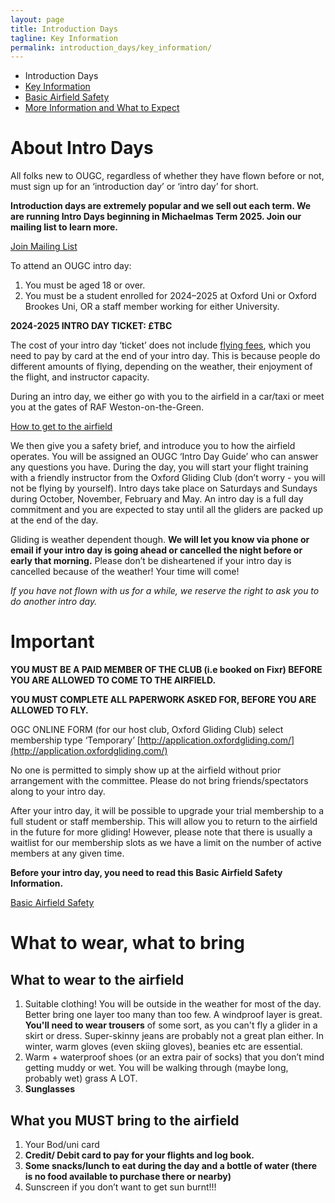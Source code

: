 ```yaml
---
layout: page
title: Introduction Days
tagline: Key Information
permalink: introduction_days/key_information/
---
```



<div class="page-layout">
<aside class="sidebar">
  <ul class="side-nav">
    <li><span class="section-label">Introduction Days</span></li>
    
  <li>
    <a href="/introduction_days/key_information/" class="{% if page.url == '/intro/key-info/' %}active-black{% endif %}">Key Information</a>
  </li>
    <li>
      <a href="/introduction_days/basic_airfield_safety/" class="{% if page.url == '/intro/safety/' %}active-black{% endif %}">Basic Airfield Safety</a>
    </li>
    <li>
      <a href="/introduction_days/what_to_expect/" class="{% if page.url == '/intro/more-info/' %}active-black{% endif %}">More Information and What to Expect</a>
    </li>
  </ul>
</aside>

  <main class="main-content">
    <h1>About Intro Days</h1>
    <p>
      All folks new to OUGC, regardless of whether they have flown before or not,
      must sign up for an ‘introduction day’ or ‘intro day’ for short.
    </p>
    <p>
      <strong>Introduction days are extremely popular and we sell out each term.
      We are running Intro Days beginning in Michaelmas Term 2025. Join our mailing list to learn more.</strong>
    </p>

<div class="home-button-wrapper">
    <a href="https://docs.google.com/forms/d/e/1FAIpQLSc6T1ZyQLUuAy42yDUZR1lau3dfc_rP_8RS72-c4VZ5W0LUTQ/viewform" class="big-button">Join Mailing List</a>
</div>

<p>To attend an OUGC intro day:</p>
    <ol>
      <li>You must be aged 18 or over.</li>
      <li>You must be a student enrolled for 2024–2025 at Oxford Uni or Oxford Brookes Uni, OR a staff member working for either University.</li>
    </ol>
  </main>
</div>

**2024-2025 INTRO DAY TICKET: £TBC**  

The cost of your intro day ‘ticket’ does not include [flying fees](membership/fees), which you need to pay by card at the end of your intro day. This is because people do different amounts of flying, depending on the weather, their enjoyment of the flight, and instructor capacity.  

During an intro day, we either go with you to the airfield in a car/taxi or meet you at the gates of RAF Weston-on-the-Green. 

<div class="home-button-wrapper">
    <a href="/membership/get_to_airfield/" class="big-button">How to get to the airfield</a>
</div>

We then give you a safety brief, and introduce you to how the airfield operates. You will be assigned an OUGC ‘Intro Day Guide’ who can answer any questions you have. During the day, you will start your flight training with a friendly instructor from the Oxford Gliding Club (don’t worry - you will not be flying by yourself). Intro days take place on  Saturdays and Sundays during October, November, February and May. An intro day is a full day commitment and you are expected to stay until all the gliders are packed up at the end of the day.

Gliding is weather dependent though. **We will let you know via phone or email if your intro day is going ahead or cancelled the night before or early that morning.** Please don’t be disheartened if your intro day is cancelled because of the weather! Your time will come!

*If you have not flown with us for a while, we reserve the right to ask you to do another intro day.*

# Important
**YOU MUST BE A PAID MEMBER OF THE CLUB (i.e booked on Fixr) BEFORE YOU ARE ALLOWED TO COME TO THE AIRFIELD.**

**YOU MUST COMPLETE ALL PAPERWORK ASKED FOR, BEFORE YOU ARE ALLOWED TO FLY.**

OGC ONLINE FORM (for our host club, Oxford Gliding Club) select membership type ‘Temporary’ [http://application.oxfordgliding.com/](http://application.oxfordgliding.com/)

No one is permitted to simply show up at the airfield without prior arrangement with the committee. Please do not bring friends/spectators along to your intro day.

After your intro day, it will be possible to upgrade your trial membership to a full student or staff membership. This will allow you to return to the airfield in the future for more gliding! However, please note that there is usually a waitlist for our membership slots as we have a limit on the number of active members at any given time.

**Before your intro day, you need to read this Basic Airfield Safety Information.**  
<div class="home-button-wrapper">
    <a href="/introduction_days/basic_airfield_safety/" class="big-button">Basic Airfield Safety</a>
</div>

# What to wear, what to bring
## What to wear to the airfield
1. Suitable clothing! You will be outside in the weather for most of the day. Better bring one layer too many than too few. A windproof layer is great. **You'll need to wear trousers** of some sort, as you can't fly a glider in a skirt or dress. Super-skinny jeans are probably not a great plan either. In winter, warm gloves (even skiing gloves), beanies etc are essential.
2. Warm + waterproof shoes (or an extra pair of socks) that you don’t mind getting muddy or wet. You will be walking through (maybe long, probably wet) grass A LOT.  
3. **Sunglasses**
## What you MUST bring to the airfield
1. Your Bod/uni card
2. **Credit/ Debit card to pay for your flights and log book.**
3. **Some snacks/lunch to eat during the day and a bottle of water (there is no food available to purchase there or nearby)**
4. Sunscreen if you don’t want to get sun burnt!!!